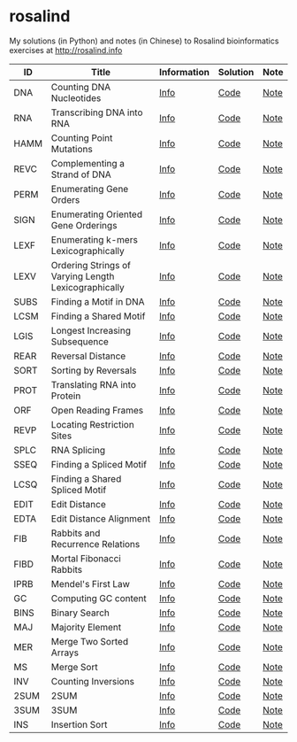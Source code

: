 # rosalind
My solutions (in Python) and notes (in Chinese) to Rosalind bioinformatics exercises at http://rosalind.info

| ID   | Title                                                | Information                                  | Solution                         | Note                                                                               |
| ---- | ---------------------------------------------------- | -------------------------------------------- | -------------------------------- | ---------------------------------------------------------------------------------- |
| DNA  | Counting DNA Nucleotides                             | [Info](https://rosalind.info/problems/dna/)  | [Code](./code/dna/dna.py)        | [Note](https://5uperb0y.com/counting-dna-nucleotides/)                             |
| RNA  | Transcribing DNA into RNA                            | [Info](https://rosalind.info/problems/rna/)  | [Code](./code/rna/rna.py)        | [Note](https://5uperb0y.com/transcribing-dna-into-rna/)                            |
| HAMM | Counting Point Mutations                             | [Info](https://rosalind.info/problems/hamm/) | [Code](./code/hamm/hamm.py)      | [Note](https://5uperb0y.com/counting-point-mutations/)                             |
| REVC | Complementing a Strand of DNA                        | [Info](https://rosalind.info/problems/revc/) | [Code](./code/revc/revc.py)      | [Note](https://5uperb0y.com/complementing-a-strand-of-dna/)                        |
| PERM | Enumerating Gene Orders                              | [Info](https://rosalind.info/problems/perm/) | [Code](./code/perm/perm.py)      | [Note](https://5uperb0y.com/enumerating-gene-orders/)                              |
| SIGN | Enumerating Oriented Gene Orderings                  | [Info](https://rosalind.info/problems/sign/) | [Code](./code/sign/sign.py)      | [Note](https://5uperb0y.com/enumerating-oriented-gene-orderings/)                  |
| LEXF | Enumerating k-mers Lexicographically                 | [Info](https://rosalind.info/problems/lexf/) | [Code](./code/lexf/lexf.py)      | [Note](https://5uperb0y.com/enumerating-k-mers-lexicographically/)                 |
| LEXV | Ordering Strings of Varying Length Lexicographically | [Info](https://rosalind.info/problems/lexv/) | [Code](./code/lexv/lexv.py)      | [Note](https://5uperb0y.com/ordering-strings-of-varying-length-lexicographically/) |
| SUBS | Finding a Motif in DNA                               | [Info](https://rosalind.info/problems/subs/) | [Code](./code/subs/subs.py)      | [Note](https://5uperb0y.com/finding-a-motif-in-dna/)                               |
| LCSM | Finding a Shared Motif                               | [Info](https://rosalind.info/problems/lcsm/) | [Code](./code/lcsm/lcsm.py)      | [Note](https://5uperb0y.com/finding-a-shared-motif/)                               |
| LGIS | Longest Increasing Subsequence                       | [Info](https://rosalind.info/problems/lgis/) | [Code](./code/lgis/lgis.py)      | [Note](https://5uperb0y.com/longest-increasing-subsequence/)                       |
| REAR | Reversal Distance                                    | [Info](https://rosalind.info/problems/rear/) | [Code](./code/rear/rear.py)      | [Note](https://5uperb0y.com/reversal-distance/)                                    |
| SORT | Sorting by Reversals                                 | [Info](https://rosalind.info/problems/sort/) | [Code](./code/sort/sort.py)      | [Note](https://5uperb0y.com/sorting-by-reversals/)                                 |
| PROT | Translating RNA into Protein                         | [Info](https://rosalind.info/problems/prot/) | [Code](./code/prot/prot.py)      | [Note](https://5uperb0y.com/translating-rna-into-protein/)                         |
| ORF  | Open Reading Frames                                  | [Info](https://rosalind.info/problems/orf/)  | [Code](./code/orf/orf.py)        | [Note](https://5uperb0y.com/open-reading-frames/)                                  |
| REVP | Locating Restriction Sites                           | [Info](https://rosalind.info/problems/revp/) | [Code](./code/revp/revp.py)      | [Note](https://5uperb0y.com/locating-restriction-sites/)                           |
| SPLC | RNA Splicing                                         | [Info](https://rosalind.info/problems/splc/) | [Code](./code/splc/splc.py)      | [Note](https://5uperb0y.com/rna-splicing/)                                         |
| SSEQ | Finding a Spliced Motif                              | [Info](https://rosalind.info/problems/sseq/) | [Code](./code/sseq/sseq.py)      | [Note](https://5uperb0y.com/finding-a-spliced-motif/)                              |
| LCSQ | Finding a Shared Spliced Motif                       | [Info](https://rosalind.info/problems/scsq/) | [Code](./code/lcsq/lcsq.py)      | [Note](https://5uperb0y.com/finding-a-shared-spliced-motif/)                       |
| EDIT | Edit Distance                                        | [Info](https://rosalind.info/problems/edit/) | [Code](./code/edit/edit.py)      | [Note](https://5uperb0y.com/edit-distance/)                                        |
| EDTA | Edit Distance Alignment                              | [Info](https://rosalind.info/problems/edta/) | [Code](./code/edta/edta.py)      | [Note](https://5uperb0y.com/edit-distance-alignment/)                              |
| FIB  | Rabbits and Recurrence Relations                     | [Info](https://rosalind.info/problems/fib/)  | [Code](./code/fib/fib.py)        | [Note](https://5uperb0y.com/rabbits-and-recurrence-relations/)                     |
| FIBD | Mortal Fibonacci Rabbits                             | [Info](https://rosalind.info/problems/fibd/) | [Code](./code/fibd/fibd.py)      | [Note](https://5uperb0y.com/mortal-fibonacci-rabbits/)                             |
| IPRB | Mendel's First Law                                   | [Info](https://rosalind.info/problems/iprb/) | [Code](./code/iprb/iprb.py)      | [Note](https://5uperb0y.com/mendels-first-law/)                                    |
| GC   | Computing GC content                                 | [Info](https://rosalind.info/problems/gc/)   | [Code](./code/gc/gc.py)          | [Note](https://5uperb0y.com/computing-gc-content/)                                 |
| BINS | Binary Search                                        | [Info](https://rosalind.info/problems/bins/) | [Code](./code/bins/bins.py)      | [Note](https://5uperb0y.com/binary-search/)                                        |
| MAJ  | Majority Element                                     | [Info](https://rosalind.info/problems/maj/)  | [Code](./code/maj/maj.py)        | [Note](https://5uperb0y.com/majority-element/)                                     |
| MER  | Merge Two Sorted Arrays                              | [Info](https://rosalind.info/problems/mer/)  | [Code](./code/mer/mer.py)        | [Note](https://5uperb0y.com/merge-two-sorted-arrays/)                              |
| MS   | Merge Sort                                           | [Info](https://rosalind.info/problems/ms/)   | [Code](./code/ms/ms.py)          | [Note](https://5uperb0y.com/merge-sort/)                                           |
| INV  | Counting Inversions                                  | [Info](https://rosalind.info/problems/inv/)  | [Code](./code/inv/inv.py)        | [Note](https://5uperb0y.com/counting-inversions/)                                  |
| 2SUM | 2SUM                                                 | [Info](https://rosalind.info/problems/2sum/) | [Code](./code/2sum/two_sum.py)   | [Note](https://5uperb0y.com/rosalind-2sum/)                                        |
| 3SUM | 3SUM                                                 | [Info](https://rosalind.info/problems/3sum/) | [Code](./code/3sum/three_sum.py) | [Note](https://5uperb0y.com/rosalind-3sum/)                                        |
| INS  | Insertion Sort                                       | [Info](https://rosalind.info/problems/ins/)  | [Code](./code/ins/ins.py)        | [Note](https://5uperb0y.com/insertion-sort/)                                       |